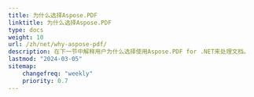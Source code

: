 ```yaml
---
title: 为什么选择Aspose.PDF
linktitle: 为什么选择Aspose.PDF
type: docs
weight: 10
url: /zh/net/why-aspose-pdf/
description: 在下一节中解释用户为什么选择使用Aspose.PDF for .NET来处理文档。
lastmod: "2024-03-05"
sitemap:
    changefreq: "weekly"
    priority: 0.7
---
```

